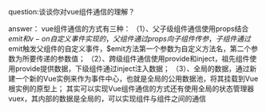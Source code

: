 question:谈谈你对vue组件通信的理解？

answer：
vue组件通信的方式有三种：
（1）、父子级组件通信使用props结合$emit和v-on自定义事件实现的，父组件通过props向子组件传参，子组件通过$emit触发父组件的自定义事件，$emit方法第一个参数为自定义方法名，第二个参数为所要传递的参数值；
（2）、跨级组件通信使用provide和inject，祖先组件使用provide提供数据，下级组件通过inject注入数据；
（3）、全局的数据，通过新建一个新的Vue实例来作为事件中心，也就是全局的公用数据池，将其挂载到Vue根实例的原型上；
其实可以实现Vue组件通信的方式还有使用全局的状态管理器vuex，其内部的数据是全局的，可以实现组件与组件之间的通信